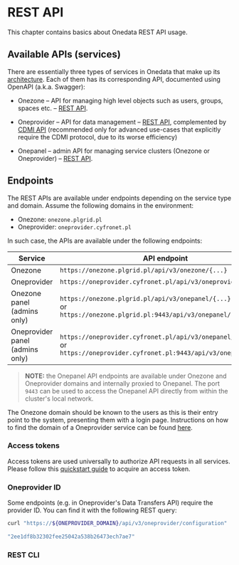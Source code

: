 # REST API
<!-- This file is referenced at least one time as "rest-api.md" TODO VFS-7452 -->

This chapter contains basics about Onedata REST API usage.


## Available APIs (services)
There are essentially three types of services in Onedata that make up its [architecture](../intro.md#architecture). 
Each of them has its corresponding API, documented using OpenAPI (a.k.a. Swagger):

* Onezone – API for managing high level objects such as users, groups, spaces etc. – 
  [REST API](https://onedata.org/#/home/api/stable/onezone).

* Oneprovider – API for data management – [REST API](https://onedata.org/#/home/api/stable/oneprovider), 
  complemented by [CDMI API](cdmi.md) (recommended only for advanced use-cases 
  that explicitly require the CDMI protocol, due to its worse efficiency)

* Onepanel – admin API for managing service clusters (Onezone or Oneprovider) – 
  [REST API](https://onedata.org/#/home/api/stable/onepanel).


## Endpoints
The REST APIs are available under endpoints depending on the service type and domain.
Assume the following domains in the environment:
* Onezone: `onezone.plgrid.pl`
* Oneprovider: `oneprovider.cyfronet.pl`

In such case, the APIs are available under the following endpoints:

| Service                           | API endpoint                                                 |
|-----------------------------------|--------------------------------------------------------------|
| Onezone                           | `https://onezone.plgrid.pl/api/v3/onezone/{...}`             |
| Oneprovider                       | `https://oneprovider.cyfronet.pl/api/v3/oneprovider/{...}`   |
| Onezone panel (admins only)       | `https://onezone.plgrid.pl/api/v3/onepanel/{...}` <br /> or <br /> `https://onezone.plgrid.pl:9443/api/v3/onepanel/{...}`             |
| Oneprovider panel (admins only)   | `https://oneprovider.cyfronet.pl/api/v3/onepanel/{...}` <br /> or <br /> `https://oneprovider.cyfronet.pl:9443/api/v3/onepanel/{...}` |
  
>**NOTE:** the Onepanel API endpoints are available under Onezone and Oneprovider 
domains and internally proxied to Onepanel. The port `9443` can be used to 
access the Onepanel API directly from within the cluster's local network. 

The Onezone domain should be known to the users as this is their entry point
to the system, presenting them with a login page. Instructions on how to find 
the domain of a Oneprovider service can be found [here](data.md#oneprovider-domain).


### Access tokens
Access tokens are used universally to authorize API requests in all services. 
Please follow this [quickstart guide](./tokens.md#access-token-quickstart) to acquire an access token.


### Oneprovider ID
Some endpoints (e.g. in Oneprovider's Data Transfers API) require the provider 
ID. You can find it with the following REST query:
```bash 
curl "https://${ONEPROVIDER_DOMAIN}/api/v3/oneprovider/configuration" | jq .providerId
     
"2ee1df8b32302fee25042a538b26473ech7ae7"
```


### REST CLI
<!-- TODO VFS-7217 -->


